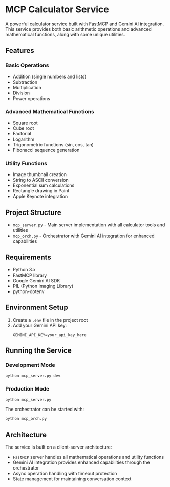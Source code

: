 # MCP Calculator Service

A powerful calculator service built with FastMCP and Gemini AI integration. This service provides both basic arithmetic operations and advanced mathematical functions, along with some unique utilities.

## Features

### Basic Operations
- Addition (single numbers and lists)
- Subtraction
- Multiplication
- Division
- Power operations

### Advanced Mathematical Functions
- Square root
- Cube root
- Factorial
- Logarithm
- Trigonometric functions (sin, cos, tan)
- Fibonacci sequence generation

### Utility Functions
- Image thumbnail creation
- String to ASCII conversion
- Exponential sum calculations
- Rectangle drawing in Paint
- Apple Keynote integration

## Project Structure

- `mcp_server.py` - Main server implementation with all calculator tools and utilities
- `mcp_orch.py` - Orchestrator with Gemini AI integration for enhanced capabilities

## Requirements

- Python 3.x
- FastMCP library
- Google Gemini AI SDK
- PIL (Python Imaging Library)
- python-dotenv

## Environment Setup

1. Create a `.env` file in the project root
2. Add your Gemini API key:
   ```
   GEMINI_API_KEY=your_api_key_here
   ```

## Running the Service

### Development Mode
```bash
python mcp_server.py dev
```

### Production Mode
```bash
python mcp_server.py
```

The orchestrator can be started with:
```bash
python mcp_orch.py
```

## Architecture

The service is built on a client-server architecture:
- `FastMCP` server handles all mathematical operations and utility functions
- Gemini AI integration provides enhanced capabilities through the orchestrator
- Async operation handling with timeout protection
- State management for maintaining conversation context